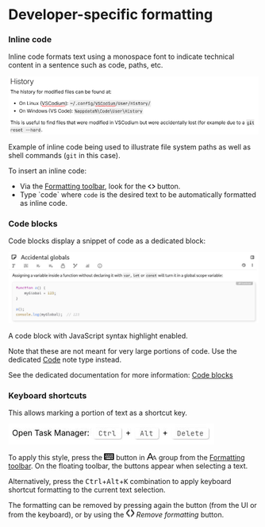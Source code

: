 # Developer-specific formatting
### Inline code

Inline code formats text using a monospace font to indicate technical content in a sentence such as code, paths, etc.

![](5_Developer-specific%20formatt.png)

Example of inline code being used to illustrate file system paths as well as shell commands (`git` in this case).

To insert an inline code:

*   Via the [Formatting toolbar](Formatting%20toolbar.md), look for the ![](3_Developer-specific%20formatt.png) button.
*   Type \`code\` where `code` is the desired text to be automatically formatted as inline code.

### Code blocks

Code blocks display a snippet of code as a dedicated block:

![](4_Developer-specific%20formatt.png)

A code block with JavaScript syntax highlight enabled.

Note that these are not meant for very large portions of code. Use the dedicated [Code](../Code.md) note type instead.

See the dedicated documentation for more information: [Code blocks](Developer-specific%20formatting/Code%20blocks.md)

### Keyboard shortcuts

This allows marking a portion of text as a shortcut key.

![](Developer-specific%20formatt.png)

To apply this style, press the ![](6_Developer-specific%20formatt.png) button in ![](1_Developer-specific%20formatt.png) group from the [Formatting toolbar](Formatting%20toolbar.md). On the floating toolbar, the buttons appear when selecting a text.

Alternatively, press the <kbd>Ctrl</kbd>+<kbd>Alt</kbd>+<kbd>K</kbd> combination to apply keyboard shortcut formatting to the current text selection.

The formatting can be removed by pressing again the button (from the UI or from the keyboard), or by using the <img src="2_Developer-specific formatt.png" width="17" height="16"> _Remove formatting_ button.